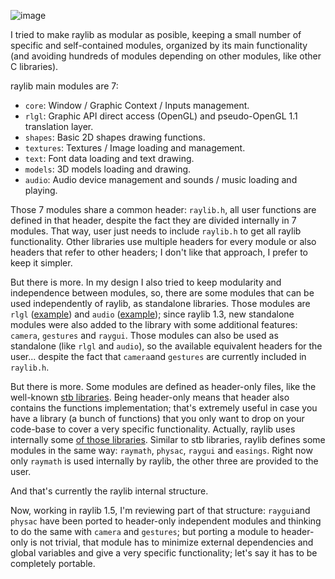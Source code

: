 ![image](https://cloud.githubusercontent.com/assets/5766837/15992278/62292086-30c9-11e6-8761-369c2f1010d9.png)

I tried to make raylib as modular as posible, keeping a small number of specific and self-contained modules, organized by its main functionality (and avoiding hundreds of modules depending on other modules, like other C libraries).

raylib main modules are 7: 
 - `core`: Window / Graphic Context / Inputs management.
 - `rlgl`: Graphic API direct access (OpenGL) and pseudo-OpenGL 1.1 translation layer.
 - `shapes`: Basic 2D shapes drawing functions.
 - `textures`: Textures / Image loading and management.
 - `text`: Font data loading and text drawing.
 - `models`: 3D models loading and drawing.
 - `audio`: Audio device management and sounds / music loading and playing.

Those 7 modules share a common header: `raylib.h`, all user functions are defined in that header, despite the fact they are divided internally in 7 modules. That way, user just needs to include `raylib.h` to get all raylib functionality. Other libraries use multiple headers for every module or also headers that refer to other headers; I don't like that approach, I prefer to keep it simpler.

But there is more. In my design I also tried to keep modularity and independence between modules, so, there are some modules that can be used independently of raylib, as standalone libraries. Those modules are `rlgl` ([example](https://github.com/raysan5/raylib/blob/develop/examples/oculus_glfw_sample/rlgl_standalone.c)) and `audio` ([example](https://github.com/raysan5/raylib/wiki/Use-audio-module-as-standalone-library)); since raylib 1.3, new standalone modules were also added to the library with some additional features: `camera`, `gestures` and `raygui`. Those modules can also be used as standalone (like `rlgl` and `audio`), so the available equivalent headers for the user... despite the fact that `camera`and `gestures` are currently included in `raylib.h`.

But there is more. Some modules are defined as header-only files, like the well-known [stb libraries](https://github.com/nothings/stb). Being header-only means that header also contains the functions implementation; that's extremely useful in case you have a library (a bunch of functions) that you only want to drop on your code-base to cover a very specific functionality. Actually, raylib uses internally some [of those libraries](https://github.com/raysan5/raylib/tree/develop/src/external). Similar to stb libraries, raylib defines some modules in the same way: `raymath`, `physac`, `raygui` and `easings`. Right now only `raymath` is used internally by raylib, the other three are provided to the user.
 
And that's currently the raylib internal structure.

Now, working in raylib 1.5, I'm reviewing part of that structure: `raygui`and `physac` have been ported to header-only independent modules and thinking to do the same with `camera` and `gestures`; but porting a module to header-only is not trivial, that module has to minimize external dependencies and global variables and give a very specific functionality; let's say it has to be completely portable.
